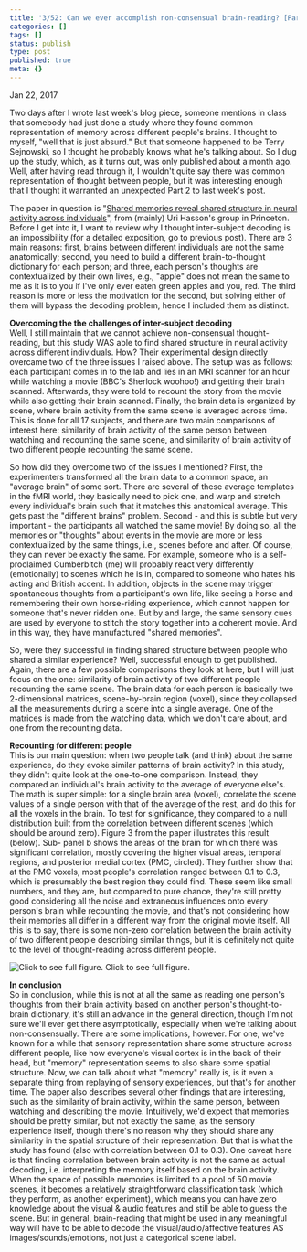 ```yaml
---
title: '3/52: Can we ever accomplish non-consensual brain-reading? [Part 2]'
categories: []
tags: []
status: publish
type: post
published: true
meta: {}
---
```


Jan 22, 2017

Two days after I wrote last week's blog piece, someone mentions in class that
somebody had just done a study where they found common representation of
memory across different people's brains. I thought to myself, "well that is
just absurd." But that someone happened to be Terry Sejnowski, so I thought he
probably knows what he's talking about. So I dug up the study, which, as it
turns out, was only published about a month ago. Well, after having read
through it, I wouldn't quite say there was common representation of thought
between people, but it was interesting enough that I thought it warranted an
unexpected Part 2 to last week's post.

The paper in question is "[Shared memories reveal shared structure in neural
activity across individuals](https://www.ncbi.nlm.nih.gov/pubmed/27918531)",
from (mainly) Uri Hasson's group in Princeton. Before I get into it, I want to
review why I thought inter-subject decoding is an impossibility (for a
detailed exposition, go to previous post). There are 3 main reasons: first,
brains between different individuals are not the same anatomically; second,
you need to build a different brain-to-thought dictionary for each person; and
three, each person's thoughts are contextualized by their own lives, e.g.,
"apple" does not mean the same to me as it is to you if I've only ever eaten
green apples and you, red. The third reason is more or less the motivation for
the second, but solving either of them will bypass the decoding problem, hence
I included them as distinct.

**Overcoming the the challenges of inter-subject decoding**  
Well, I still maintain that we cannot achieve non-consensual thought-reading,
but this study WAS able to find shared structure in neural activity across
different individuals. How? Their experimental design directly overcame two of
the three issues I raised above. The setup was as follows: each participant
comes in to the lab and lies in an MRI scanner for an hour while watching a
movie (BBC's Sherlock woohoo!) and getting their brain scanned. Afterwards,
they were told to recount the story from the movie while also getting their
brain scanned. Finally, the brain data is organized by scene, where brain
activity from the same scene is averaged across time. This is done for all 17
subjects, and there are two main comparisons of interest here: similarity of
brain activity of the same person between watching and recounting the same
scene, and similarity of brain activity of two different people recounting the
same scene.

So how did they overcome two of the issues I mentioned? First, the
experimenters transformed all the brain data to a common space, an "average
brain" of some sort. There are several of these average templates in the fMRI
world, they basically need to pick one, and warp and stretch every
individual's brain such that it matches this anatomical average. This gets
past the "different brains" problem. Second - and this is subtle but very
important - the participants all watched the same movie! By doing so, all the
memories or "thoughts" about events in the movie are more or less
contextualized by the same things, i.e., scenes before and after. Of course,
they can never be exactly the same. For example, someone who is a self-
proclaimed Cumberbitch (me) will probably react very differently (emotionally)
to scenes which he is in, compared to someone who hates his acting and British
accent. In addition, objects in the scene may trigger spontaneous thoughts
from a participant's own life, like seeing a horse and remembering their own
horse-riding experience, which cannot happen for someone that's never ridden
one. But by and large, the same sensory cues are used by everyone to stitch
the story together into a coherent movie. And in this way, they have
manufactured "shared memories".

So, were they successful in finding shared structure between people who shared
a similar experience? Well, successful enough to get published. Again, there
are a few possible comparisons they look at here, but I will just focus on the
one: similarity of brain activity of two different people recounting the same
scene. The brain data for each person is basically two 2-dimensional matrices,
scene-by-brain region (voxel), since they collapsed all the measurements
during a scene into a single average. One of the matrices is made from the
watching data, which we don't care about, and one from the recounting data.

**Recounting for different people**  
This is our main question: when two people talk (and think) about the same
experience, do they evoke similar patterns of brain activity? In this study,
they didn't quite look at the one-to-one comparison. Instead, they compared an
individual's brain activity to the average of everyone else's. The math is
super simple: for a single brain area (voxel), correlate the scene values of a
single person with that of the average of the rest, and do this for all the
voxels in the brain. To test for significance, they compared to a null
distribution built from the correlation between different scenes (which should
be around zero). Figure 3 from the paper illustrates this result (below). Sub-
panel b shows the areas of the brain for which there was significant
correlation, mostly covering the higher visual areas, temporal regions, and
posterior medial cortex (PMC, circled). They further show that at the PMC
voxels, most people's correlation ranged between 0.1 to 0.3, which is
presumably the best region they could find. These seem like small numbers, and
they are, but compared to pure chance, they're still pretty good considering
all the noise and extraneous influences onto every person's brain while
recounting the movie, and that's not considering how their memories all differ
in a different way from the original movie itself. All this is to say, there
is some non-zero correlation between the brain activity of two different
people describing similar things, but it is definitely not quite to the level
of thought-reading across different people.

![Click to see full
figure.](/squarespace_images/static_5351781ce4b0757a373c3d73_535182ade4b0bcfb2b4574dd_58856409197aea49bd5656c4_1485136984609_Screen+Shot+2017-01-22+at+5.51.58+PM.png.58+PM.png_)
Click to see full figure.

**In conclusion**  
So in conclusion, while this is not at all the same as reading one person's
thoughts from their brain activity based on another person's thought-to-brain
dictionary, it's still an advance in the general direction, though I'm not
sure we'll ever get there asymptotically, especially when we're talking about
non-consensually. There are some implications, however. For one, we've known
for a while that sensory representation share some structure across different
people, like how everyone's visual cortex is in the back of their head, but
"memory" representation seems to also share some spatial structure. Now, we
can talk about what "memory" really is, is it even a separate thing from
replaying of sensory experiences, but that's for another time. The paper also
describes several other findings that are interesting, such as the similarity
of brain activity, within the same person, between watching and describing the
movie. Intuitively, we'd expect that memories should be pretty similar, but
not exactly the same, as the sensory experience itself, though there's no
reason why they should share any similarity in the spatial structure of their
representation. But that is what the study has found (also with correlation
between 0.1 to 0.3). One caveat here is that finding correlation between brain
activity is not the same as actual decoding, i.e. interpreting the memory
itself based on the brain activity. When the space of possible memories is
limited to a pool of 50 movie scenes, it becomes a relatively straightforward
classification task (which they perform, as another experiment), which means
you can have zero knowledge about the visual & audio features and still be
able to guess the scene. But in general, brain-reading that might be used in
any meaningful way will have to be able to decode the visual/audio/affective
features AS images/sounds/emotions, not just a categorical scene label.

